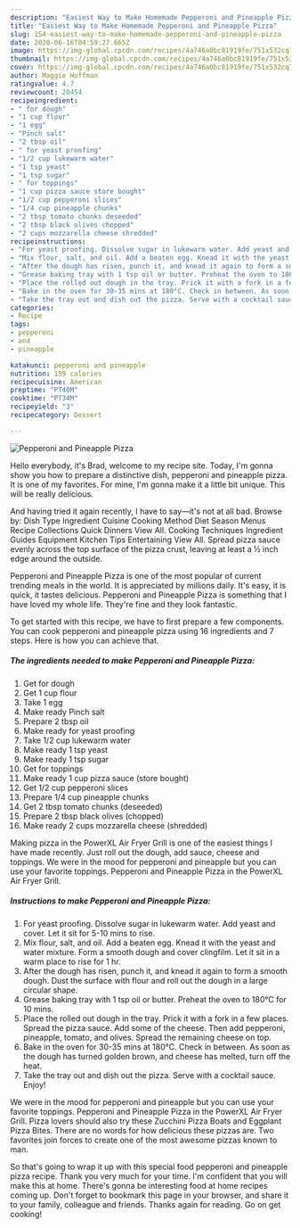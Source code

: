 ```yaml
---
description: "Easiest Way to Make Homemade Pepperoni and Pineapple Pizza"
title: "Easiest Way to Make Homemade Pepperoni and Pineapple Pizza"
slug: 154-easiest-way-to-make-homemade-pepperoni-and-pineapple-pizza
date: 2020-06-16T04:59:27.665Z
image: https://img-global.cpcdn.com/recipes/4a746a0bc81919fe/751x532cq70/pepperoni-and-pineapple-pizza-recipe-main-photo.jpg
thumbnail: https://img-global.cpcdn.com/recipes/4a746a0bc81919fe/751x532cq70/pepperoni-and-pineapple-pizza-recipe-main-photo.jpg
cover: https://img-global.cpcdn.com/recipes/4a746a0bc81919fe/751x532cq70/pepperoni-and-pineapple-pizza-recipe-main-photo.jpg
author: Maggie Hoffman
ratingvalue: 4.7
reviewcount: 20454
recipeingredient:
- " for dough"
- "1 cup flour"
- "1 egg"
- "Pinch salt"
- "2 tbsp oil"
- " for yeast proofing"
- "1/2 cup lukewarm water"
- "1 tsp yeast"
- "1 tsp sugar"
- " for toppings"
- "1 cup pizza sauce store bought"
- "1/2 cup pepperoni slices"
- "1/4 cup pineapple chunks"
- "2 tbsp tomato chunks deseeded"
- "2 tbsp black olives chopped"
- "2 cups mozzarella cheese shredded"
recipeinstructions:
- "For yeast proofing. Dissolve sugar in lukewarm water. Add yeast and cover. Let it sit for 5-10 mins to rise."
- "Mix flour, salt, and oil. Add a beaten egg. Knead it with the yeast and water mixture. Form a smooth dough and cover clingfilm. Let it sit in a warm place to rise for 1 hr."
- "After the dough has risen, punch it, and knead it again to form a smooth dough. Dust the surface with flour and roll out the dough in a large circular shape."
- "Grease baking tray with 1 tsp oil or butter. Preheat the oven to 180°C for 10 mins."
- "Place the rolled out dough in the tray. Prick it with a fork in a few places. Spread the pizza sauce. Add some of the cheese. Then add pepperoni, pineapple, tomato, and olives. Spread the remaining cheese on top."
- "Bake in the oven for 30-35 mins at 180°C. Check in between. As soon as the dough has turned golden brown, and cheese has melted, turn off the heat."
- "Take the tray out and dish out the pizza. Serve with a cocktail sauce. Enjoy!"
categories:
- Recipe
tags:
- pepperoni
- and
- pineapple

katakunci: pepperoni and pineapple 
nutrition: 159 calories
recipecuisine: American
preptime: "PT40M"
cooktime: "PT34M"
recipeyield: "3"
recipecategory: Dessert

---
```



![Pepperoni and Pineapple Pizza](https://img-global.cpcdn.com/recipes/4a746a0bc81919fe/751x532cq70/pepperoni-and-pineapple-pizza-recipe-main-photo.jpg)

Hello everybody, it's Brad, welcome to my recipe site. Today, I'm gonna show you how to prepare a distinctive dish, pepperoni and pineapple pizza. It is one of my favorites. For mine, I'm gonna make it a little bit unique. This will be really delicious.

And having tried it again recently, I have to say—it&#39;s not at all bad. Browse by: Dish Type Ingredient Cuisine Cooking Method Diet Season Menus Recipe Collections Quick Dinners View All. Cooking Techniques Ingredient Guides Equipment Kitchen Tips Entertaining View All. Spread pizza sauce evenly across the top surface of the pizza crust, leaving at least a ½ inch edge around the outside.

Pepperoni and Pineapple Pizza is one of the most popular of current trending meals in the world. It is appreciated by millions daily. It's easy, it is quick, it tastes delicious. Pepperoni and Pineapple Pizza is something that I have loved my whole life. They're fine and they look fantastic.


To get started with this recipe, we have to first prepare a few components. You can cook pepperoni and pineapple pizza using 16 ingredients and 7 steps. Here is how you can achieve that.

<!--inarticleads1-->

##### The ingredients needed to make Pepperoni and Pineapple Pizza:

1. Get  for dough
1. Get 1 cup flour
1. Take 1 egg
1. Make ready Pinch salt
1. Prepare 2 tbsp oil
1. Make ready  for yeast proofing
1. Take 1/2 cup lukewarm water
1. Make ready 1 tsp yeast
1. Make ready 1 tsp sugar
1. Get  for toppings
1. Make ready 1 cup pizza sauce (store bought)
1. Get 1/2 cup pepperoni slices
1. Prepare 1/4 cup pineapple chunks
1. Get 2 tbsp tomato chunks (deseeded)
1. Prepare 2 tbsp black olives (chopped)
1. Make ready 2 cups mozzarella cheese (shredded)


Making pizza in the PowerXL Air Fryer Grill is one of the easiest things I have made recently. Just roll out the dough, add sauce, cheese and toppings. We were in the mood for pepperoni and pineapple but you can use your favorite toppings. Pepperoni and Pineapple Pizza in the PowerXL Air Fryer Grill. 

<!--inarticleads2-->

##### Instructions to make Pepperoni and Pineapple Pizza:

1. For yeast proofing. Dissolve sugar in lukewarm water. Add yeast and cover. Let it sit for 5-10 mins to rise.
1. Mix flour, salt, and oil. Add a beaten egg. Knead it with the yeast and water mixture. Form a smooth dough and cover clingfilm. Let it sit in a warm place to rise for 1 hr.
1. After the dough has risen, punch it, and knead it again to form a smooth dough. Dust the surface with flour and roll out the dough in a large circular shape.
1. Grease baking tray with 1 tsp oil or butter. Preheat the oven to 180°C for 10 mins.
1. Place the rolled out dough in the tray. Prick it with a fork in a few places. Spread the pizza sauce. Add some of the cheese. Then add pepperoni, pineapple, tomato, and olives. Spread the remaining cheese on top.
1. Bake in the oven for 30-35 mins at 180°C. Check in between. As soon as the dough has turned golden brown, and cheese has melted, turn off the heat.
1. Take the tray out and dish out the pizza. Serve with a cocktail sauce. Enjoy!


We were in the mood for pepperoni and pineapple but you can use your favorite toppings. Pepperoni and Pineapple Pizza in the PowerXL Air Fryer Grill. Pizza lovers should also try these Zucchini Pizza Boats and Eggplant Pizza Bites. There are no words for how delicious these pizzas are. Two favorites join forces to create one of the most awesome pizzas known to man. 

So that's going to wrap it up with this special food pepperoni and pineapple pizza recipe. Thank you very much for your time. I'm confident that you will make this at home. There's gonna be interesting food at home recipes coming up. Don't forget to bookmark this page in your browser, and share it to your family, colleague and friends. Thanks again for reading. Go on get cooking!
